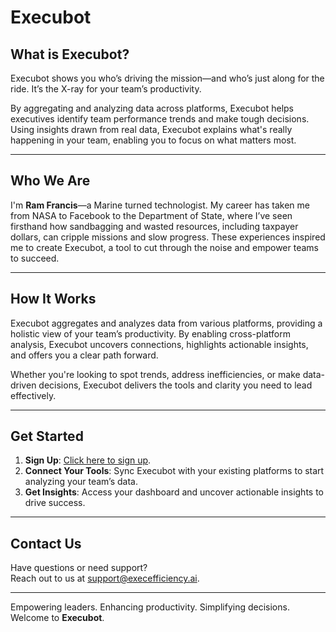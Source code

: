 # Execubot

## What is Execubot?

Execubot shows you who’s driving the mission—and who’s just along for the ride. It’s the X-ray for your team’s productivity. 

By aggregating and analyzing data across platforms, Execubot helps executives identify team performance trends and make tough decisions. Using insights drawn from real data, Execubot explains what's really happening in your team, enabling you to focus on what matters most.

---

## Who We Are

I'm **Ram Francis**—a Marine turned technologist. My career has taken me from NASA to Facebook to the Department of State, where I’ve seen firsthand how sandbagging and wasted resources, including taxpayer dollars, can cripple missions and slow progress. These experiences inspired me to create Execubot, a tool to cut through the noise and empower teams to succeed.

---

## How It Works

Execubot aggregates and analyzes data from various platforms, providing a holistic view of your team’s productivity. By enabling cross-platform analysis, Execubot uncovers connections, highlights actionable insights, and offers you a clear path forward.

Whether you're looking to spot trends, address inefficiencies, or make data-driven decisions, Execubot delivers the tools and clarity you need to lead effectively.

---

## Get Started

1. **Sign Up**: [Click here to sign up](https://execefficiency.ai).
2. **Connect Your Tools**: Sync Execubot with your existing platforms to start analyzing your team’s data.
3. **Get Insights**: Access your dashboard and uncover actionable insights to drive success.

---

## Contact Us

Have questions or need support?  
Reach out to us at [support@execefficiency.ai](mailto:support@execefficiency.ai).

---

Empowering leaders. Enhancing productivity. Simplifying decisions.  
Welcome to **Execubot**.
